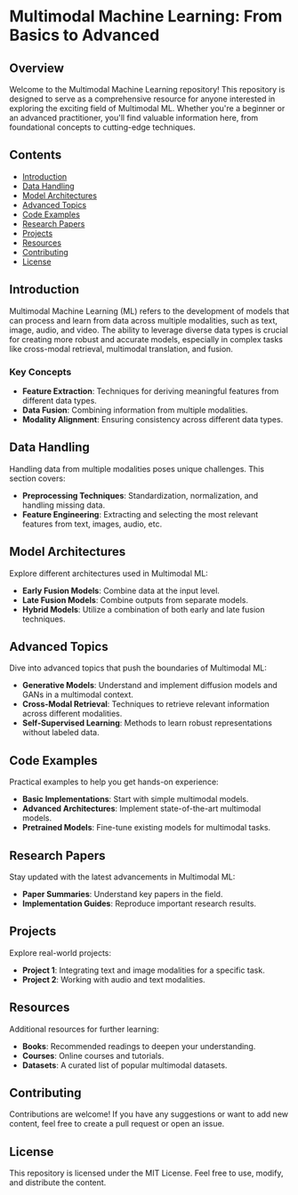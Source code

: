 # **Multimodal Machine Learning: From Basics to Advanced**

## **Overview**
Welcome to the Multimodal Machine Learning repository! This repository is designed to serve as a comprehensive resource for anyone interested in exploring the exciting field of Multimodal ML. Whether you're a beginner or an advanced practitioner, you'll find valuable information here, from foundational concepts to cutting-edge techniques.

## **Contents**
- [Introduction](#introduction)
- [Data Handling](#data-handling)
- [Model Architectures](#model-architectures)
- [Advanced Topics](#advanced-topics)
- [Code Examples](#code-examples)
- [Research Papers](#research-papers)
- [Projects](#projects)
- [Resources](#resources)
- [Contributing](#contributing)
- [License](#license)

## **Introduction**
Multimodal Machine Learning (ML) refers to the development of models that can process and learn from data across multiple modalities, such as text, image, audio, and video. The ability to leverage diverse data types is crucial for creating more robust and accurate models, especially in complex tasks like cross-modal retrieval, multimodal translation, and fusion.

### **Key Concepts**
- **Feature Extraction**: Techniques for deriving meaningful features from different data types.
- **Data Fusion**: Combining information from multiple modalities.
- **Modality Alignment**: Ensuring consistency across different data types.

## **Data Handling**
Handling data from multiple modalities poses unique challenges. This section covers:
- **Preprocessing Techniques**: Standardization, normalization, and handling missing data.
- **Feature Engineering**: Extracting and selecting the most relevant features from text, images, audio, etc.

## **Model Architectures**
Explore different architectures used in Multimodal ML:
- **Early Fusion Models**: Combine data at the input level.
- **Late Fusion Models**: Combine outputs from separate models.
- **Hybrid Models**: Utilize a combination of both early and late fusion techniques.

## **Advanced Topics**
Dive into advanced topics that push the boundaries of Multimodal ML:
- **Generative Models**: Understand and implement diffusion models and GANs in a multimodal context.
- **Cross-Modal Retrieval**: Techniques to retrieve relevant information across different modalities.
- **Self-Supervised Learning**: Methods to learn robust representations without labeled data.

## **Code Examples**
Practical examples to help you get hands-on experience:
- **Basic Implementations**: Start with simple multimodal models.
- **Advanced Architectures**: Implement state-of-the-art multimodal models.
- **Pretrained Models**: Fine-tune existing models for multimodal tasks.

## **Research Papers**
Stay updated with the latest advancements in Multimodal ML:
- **Paper Summaries**: Understand key papers in the field.
- **Implementation Guides**: Reproduce important research results.

## **Projects**
Explore real-world projects:
- **Project 1**: Integrating text and image modalities for a specific task.
- **Project 2**: Working with audio and text modalities.

## **Resources**
Additional resources for further learning:
- **Books**: Recommended readings to deepen your understanding.
- **Courses**: Online courses and tutorials.
- **Datasets**: A curated list of popular multimodal datasets.

## **Contributing**
Contributions are welcome! If you have any suggestions or want to add new content, feel free to create a pull request or open an issue.

## **License**
This repository is licensed under the MIT License. Feel free to use, modify, and distribute the content.
